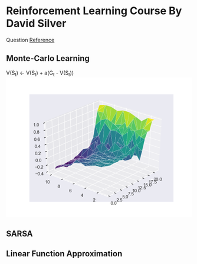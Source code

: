 # Reinforcement Learning Course By David Silver

Question [Reference](reference)

## Monte-Carlo Learning
V(S<sub>t</sub>) <- V(S<sub>t</sub>) + a(G<sub>t</sub> - V(S<sub>t</sub>))
![Tri-Surface plots][mcGraph]

## SARSA

## Linear Function Approximation



[reference]: http://www0.cs.ucl.ac.uk/staff/d.silver/web/Teaching.html
[mcGraph]: https://raw.githubusercontent.com/weiweitoo/easy21-rl/master/img/mc.png
